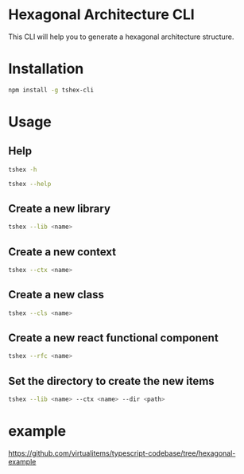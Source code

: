 # Hexagonal Architecture CLI

This CLI will help you to generate a hexagonal architecture structure.

# Installation

```bash
npm install -g tshex-cli
```

# Usage

## Help

```bash
tshex -h

tshex --help
```

## Create a new library

```bash
tshex --lib <name>
```

## Create a new context

```bash
tshex --ctx <name>
```

## Create a new class

```bash
tshex --cls <name>
```

## Create a new react functional component

```bash
tshex --rfc <name>
```

## Set the directory to create the new items

```bash
tshex --lib <name> --ctx <name> --dir <path>
```

# example

https://github.com/virtualitems/typescript-codebase/tree/hexagonal-example